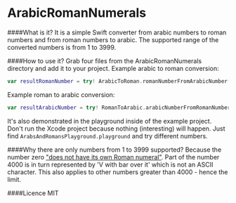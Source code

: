 # ArabicRomanNumerals

####What is it?
It is a simple Swift converter from arabic numbers to roman numbers and from roman numbers to arabic. The supported range of the converted numbers is from 1 to 3999.

####How to use it?
Grab four files from the ArabicRomanNumerals directory and add it to your project.
Example arabic to roman conversion:
```swift
var resultRomanNumber = try! ArabicToRoman.romanNumberFromArabicNumber(1689)
```
Example roman to arabic conversion:
```swift
var resultArabicNumber = try! RomanToArabic.arabicNumberFromRomanNumber("MMcDXcvIi")
```
It's also demonstrated in the playground inside of the example project. Don't run the Xcode project because nothing (interesting) will happen. Just find `ArabsAndRomansPlayground.playground` and try different numbers.

####Why there are only numbers from 1 to 3999 supported?
Because the number zero ["does not have its own Roman numeral"](https://en.wikipedia.org/wiki/Roman_numerals#Zero). Part of the number 4000 is in turn represented by 'V with bar over it' which is not an ASCII character. This also applies to other numbers greater than 4000 - hence the limit.

####Licence 
MIT
